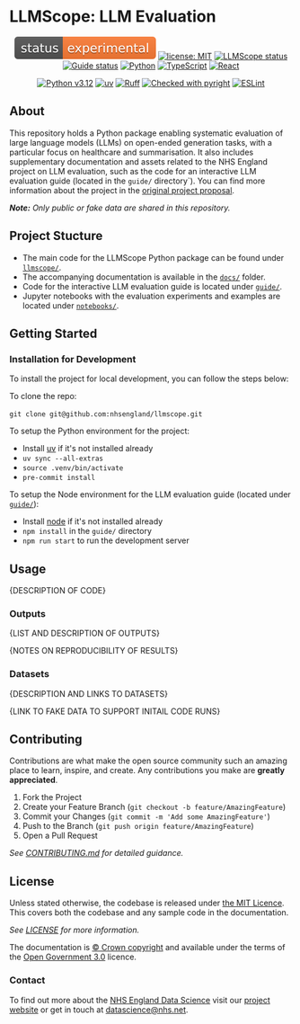 # LLMScope: LLM Evaluation
<div align="center">

[![status: experimental](https://github.com/GIScience/badges/raw/master/status/experimental.svg)](https://github.com/GIScience/badges#experimental)
[![license: MIT](https://img.shields.io/badge/License-MIT-brightgreen)](https://github.com/nhsengland/llmscope/blob/main/LICENCE)
[![LLMScope status](https://github.com/nhsengland/llmscope/actions/workflows/llmscope.yml/badge.svg)](https://github.com/nhsengland/llmscope/actions/workflows/llmscope.yml)
[![Guide status](https://github.com/nhsengland/llmscope/actions/workflows/guide.yml/badge.svg)](https://github.com/nhsengland/llmscope/actions/workflows/guide.yml)
[![Python](https://img.shields.io/badge/Python-3776AB?logo=python&logoColor=fff)](https://www.python.org/)
[![TypeScript](https://img.shields.io/badge/TypeScript-3178C6?logo=typescript&logoColor=fff)](https://www.typescriptlang.org/)
[![React](https://img.shields.io/badge/-React-61DAFB?logo=react&logoColor=white&style=flat)](https://react.dev/)

</div>
<div align="center">

[![Python v3.12](https://img.shields.io/badge/python-3.12-blue)](https://www.python.org/downloads/)
[![uv](https://img.shields.io/endpoint?url=https://raw.githubusercontent.com/astral-sh/uv/main/assets/badge/v0.json)](https://github.com/astral-sh/uv)
[![Ruff](https://img.shields.io/endpoint?url=https://raw.githubusercontent.com/astral-sh/ruff/main/assets/badge/v2.json)](https://github.com/astral-sh/ruff)
[![Checked with pyright](https://microsoft.github.io/pyright/img/pyright_badge.svg)](https://microsoft.github.io/pyright/)
[![ESLint](https://img.shields.io/badge/ESLint-3A33D1?logo=eslint)](https://eslint.org/)

</div>

## About
This repository holds a Python package enabling systematic evaluation of large language models (LLMs) on open-ended generation tasks, with a particular focus on healthcare and summarisation. It also includes supplementary documentation and assets related to the NHS England project on LLM evaluation, such as the code for an interactive LLM evaluation guide (located in the `guide/` directory`). You can find more information about the project in the [original project proposal](https://nhsx.github.io/nhsx-internship-projects/genai-eval/).

_**Note:** Only public or fake data are shared in this repository._

## Project Stucture

- The main code for the LLMScope Python package can be found under [`llmscope/`](https://github.com/nhsengland/llmscope/tree/main/llmscope).
- The accompanying documentation is available in the [`docs/`](https://github.com/nhsengland/llmscope/tree/main/docs) folder.
- Code for the interactive LLM evaluation guide is located under [`guide/`](https://github.com/nhsengland/llmscope/tree/main/guide).
- Jupyter notebooks with the evaluation experiments and examples are located under [`notebooks/`](https://github.com/nhsengland/llmscope/tree/main/notebooks).

## Getting Started

### Installation for Development

To install the project for local development, you can follow the steps below:

To clone the repo:

`git clone git@github.com:nhsengland/llmscope.git`

To setup the Python environment for the project:

- Install [uv](https://github.com/astral-sh/uv) if it's not installed already
- `uv sync --all-extras`
- `source .venv/bin/activate`
- `pre-commit install`

To setup the Node environment for the LLM evaluation guide (located under [`guide/`](https://github.com/nhsengland/llmscope/tree/main/guide)):

- Install [node](https://nodejs.org/en/download) if it's not installed already
- `npm install` in the `guide/` directory
- `npm run start` to run the development server

## Usage
{DESCRIPTION OF CODE}

### Outputs
{LIST AND DESCRIPTION OF OUTPUTS}

{NOTES ON REPRODUCIBILITY OF RESULTS}

### Datasets
{DESCRIPTION AND LINKS TO DATASETS}

{LINK TO FAKE DATA TO SUPPORT INITAIL CODE RUNS}

## Contributing

Contributions are what make the open source community such an amazing place to learn, inspire, and create. Any contributions you make are **greatly appreciated**.

1. Fork the Project
2. Create your Feature Branch (`git checkout -b feature/AmazingFeature`)
3. Commit your Changes (`git commit -m 'Add some AmazingFeature'`)
4. Push to the Branch (`git push origin feature/AmazingFeature`)
5. Open a Pull Request

_See [CONTRIBUTING.md](./CONTRIBUTING.md) for detailed guidance._

## License

Unless stated otherwise, the codebase is released under [the MIT Licence][mit].
This covers both the codebase and any sample code in the documentation.

_See [LICENSE](./LICENSE) for more information._

The documentation is [© Crown copyright][copyright] and available under the terms
of the [Open Government 3.0][ogl] licence.

[mit]: LICENCE
[copyright]: http://www.nationalarchives.gov.uk/information-management/re-using-public-sector-information/uk-government-licensing-framework/crown-copyright/
[ogl]: http://www.nationalarchives.gov.uk/doc/open-government-licence/version/3/

### Contact

To find out more about the [NHS England Data Science](https://nhsengland.github.io/datascience/) visit our [project website](https://nhsengland.github.io/datascience/our_work/) or get in touch at [datascience@nhs.net](mailto:datascience@nhs.net).

<!-- ### Acknowledgements -->
